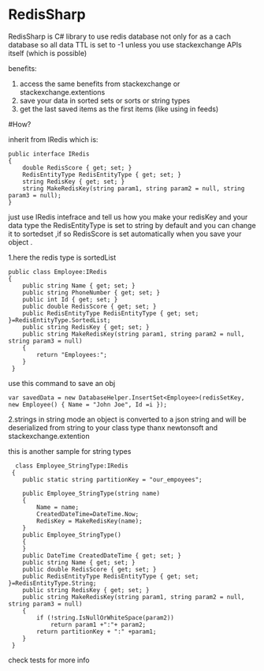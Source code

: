 # RedisSharp
RedisSharp is C# library to use redis database not only for as a cach database 
so all data TTL is set to -1 unless you use stackexchange APIs itself (which is possible)

benefits:
1. access the same benefits from stackexchange or stackexchange.extentions
2. save your data in sorted sets or sorts or string types 
3. get the last saved items as the first items (like using in feeds) 


#How?

inherit from IRedis which is:

    public interface IRedis
    {
        double RedisScore { get; set; }
        RedisEntityType RedisEntityType { get; set; }
        string RedisKey { get; set; }
        string MakeRedisKey(string param1, string param2 = null, string param3 = null);
    }

just use IRedis intefrace
and tell us how you make your redisKey and your data type
the RedisEntityType is set to string by default and you can change it to sortedset ,if so RedisScore is set automatically when you save 
your object .

1.here the redis type is sortedList
  
    public class Employee:IRedis
    {
        public string Name { get; set; }    
        public string PhoneNumber { get; set; }
        public int Id { get; set; }
        public double RedisScore { get; set; }
        public RedisEntityType RedisEntityType { get; set; }=RedisEntityType.SortedList;
        public string RedisKey { get; set; }
        public string MakeRedisKey(string param1, string param2 = null, string param3 = null)
        {
            return "Employees:";
        }
     }
    
 
use this command to save an obj 
    
    var savedData = new DatabaseHelper.InsertSet<Employee>(redisSetKey, new Employee() { Name = "John Joe", Id =i });
    
 2.strings
 in string mode an object is converted to a json string and will be deserialized from string to your class type thanx newtonsoft and stackexchange.extention
 
 this is another sample for string types
 
 
      class Employee_StringType:IRedis
     {
        public static string partitionKey = "our_empoyees";

        public Employee_StringType(string name)
        {
            Name = name;
            CreatedDateTime=DateTime.Now;
            RedisKey = MakeRedisKey(name);
        }
        public Employee_StringType()
        {   
        }
        public DateTime CreatedDateTime { get; set; }
        public string Name { get; set; }
        public double RedisScore { get; set; }
        public RedisEntityType RedisEntityType { get; set; }=RedisEntityType.String;
        public string RedisKey { get; set; }
        public string MakeRedisKey(string param1, string param2 = null, string param3 = null)
        {
            if (!string.IsNullOrWhiteSpace(param2))
                return param1 +":"+ param2;
            return partitionKey + ":" +param1;
        }
     }
 

check tests for more info
